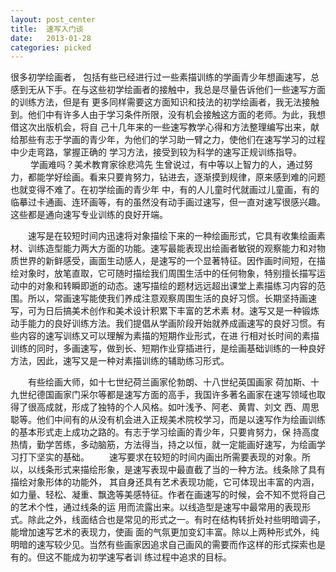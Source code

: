 ```yaml
---
layout: post_center
title:  速写入门谈
date:   2013-01-28  
categories: picked
---
```


   很多初学绘画者， 包括有些已经进行过一些素描训练的学画青少年想画速写，总感到无从下手。在与这些初学绘画者的接触中，我总是尽量告诉他们一些速写方面的训练方法，但是有 更多同样需要这方面知识和技法的初学绘画者，我无法接触到。他们中有许多人由于学习条件所限，没有机会接触这方面的老师。为此，我想借这次出版机会，将自 己十几年来的一些速写教学心得和方法整理编写出来，献给那些有志于学画的青少年，为他们的学习助一臂之力，使他们在速写学习的过程中少走弯路，掌握正确的 学习方法，接受到较为科学的速写正规训练指导。
    　
　学画难吗？美术教育家徐悲鸿先 生曾说过，有中等以上智力的人，通过努力，都能学好绘画。看来只要肯努力，钻进去，逐渐摸到规律，原来感到难的问题也就变得不难了。在初学绘画的青少年 中，有的人儿童时代就画过儿童画，有的临摹过卡通画、连环画等，有的虽然没有动手画过速写，但一直对速写很感兴趣。这些都是通向速写专业训练的良好开端。

　　速写是在较短时间内迅速将对象描绘下来的一种绘画形式，它具有收集绘画素材、训练造型能力两大方面的功能。速写最能表现出绘画者敏锐的观察能力和对物 质世界的新鲜感受，画面生动感人，是速写的一个显著特征。因作画时间短，在描绘对象时，放笔直取，它可随时描绘我们周围生活中的任何物象，特别擅长描写运 动中的对象和转瞬即逝的动态。速写描绘的题材远远超出课堂上素描练习内容的范围。所以，常画速写能使我们养成注意观察周围生活的良好习惯。长期坚持画速 写，可为日后搞美术创作和美术设计积累下丰富的艺术素 材。速写又是一种锻炼动手能力的良好训练方法。我们提倡从学画阶段开始就养成画速写的良好习惯。有些内容的速写训练又可以理解为素描的短期作业形式，在进 行相对长时间的素描训练的同时，多画速写，做到长、短期作业穿插进行，是绘画基础训练的一种良好方法，因此，速写又是一种对素描训练的辅助练习形式。

　　有些绘画大师，如十七世纪荷兰画家伦勃朗、十八世纪英国画家 荷加斯、十九世纪德国画家门采尔等都是速写方面的高手，我国许多著名画家在速写领域也取得了很高成就，形成了独特的个人风格。如叶浅予、阿老、黄胄、刘文 西、周思聪等。他们中间有的从没有机会进入正规美术院校学习，而是以速写作为绘画训练的基本形式走上成功之路的。有志于学习绘画的青少年，只要肯努力，保 持高度热情，勤学苦练，多动脑筋，方法得当，持之以恒，就一定能画好速写，为绘画学习打下坚实的基础。
　　速写要求在较短的时间内画出所需要表现的对象。所以，以线条形式来描绘形象，是速写表现中最直截了当的一种方法。线条除了具有描绘对象形体的功能外， 其自身还具有艺术表现功能，它可体现出丰富的内涵，如力量、轻松、凝重、飘逸等美感特征。作者在画速写的时候，会不知不觉将自己的艺术个性，通过线条的运 用而流露出来。以线造型是速写中最常用的表现形式。除此之外，线面结合也是常见的形式之一。有时在结构转折处衬些明暗调子，能增加速写艺术的表现力，使画 面的气氛更加变幻丰富。除以上两种形式外，纯明暗的速写较少见。当然有些画家因追求自己画风的需要而作这样的形式探索也是有的。但这不能成为初学速写者训 练过程中追求的目标。